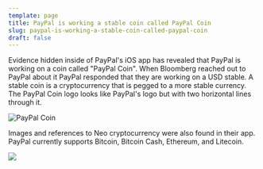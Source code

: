 ```yaml
---
template: page
title: PayPal is working a stable coin called PayPal Coin
slug: paypal-is-working-a-stable-coin-called-paypal-coin
draft: false
---
```

Evidence hidden inside of PayPal's iOS app has revealed that PayPal is working on a coin called "PayPal Coin". When Bloomberg reached out to PayPal about it PayPal responded that they are working on a USD stable. A stable coin is a cryptocurrency that is pegged to a more stable currency. The PayPal Coin logo looks like PayPal's logo but with two horizontal lines through it. 

![](/media/logopaypalcoincolor-2x.png "PayPal Coin")

Images and references to Neo cryptocurrency were also found in their app. PayPal currently supports Bitcoin, Bitcoin Cash, Ethereum, and Litecoin.

![](/media/illuscryptoavatarstack-2x.png)
